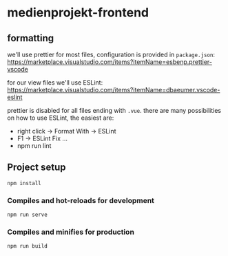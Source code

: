 # medienprojekt-frontend

## formatting

we'll use prettier for most files, configuration is provided in `package.json`:
https://marketplace.visualstudio.com/items?itemName=esbenp.prettier-vscode

for our view files we'll use ESLint:
https://marketplace.visualstudio.com/items?itemName=dbaeumer.vscode-eslint

prettier is disabled for all files ending with `.vue`. there are many possibilities on how to use ESLint, the easiest are:

- right click -> Format With -> ESLint
- F1 -> ESLint Fix ...
- npm run lint

## Project setup

```
npm install
```

### Compiles and hot-reloads for development

```
npm run serve
```

### Compiles and minifies for production

```
npm run build
```
